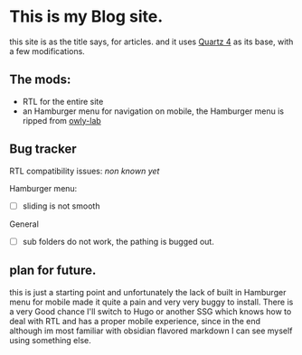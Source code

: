 # This is my Blog site.
this site is as the title says, for articles.
and it uses [Quartz 4](https://quartz.jzhao.xyz/) as its base, with a few modifications.

## The mods:
- RTL for the entire site
- an Hamburger menu for navigation on mobile,
	the Hamburger menu is ripped from [owly-lab](https://github.com/Lisandra-dev/owlly-lab) 

## Bug tracker
RTL compatibility issues:
	*non known yet*

Hamburger menu:
- [ ] sliding is not smooth

General
- [ ] sub folders do not work, the pathing is bugged out.

## plan for future.

this is just a starting point and unfortunately the lack of built in Hamburger menu for mobile made it quite a pain and very very buggy to install. 
There is a very Good chance I'll switch to Hugo or another SSG which knows how to deal with RTL and has a proper mobile experience, since in the end although im most familiar with obsidian flavored markdown I can see myself using something else.
